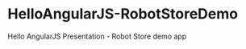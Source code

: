 HelloAngularJS-RobotStoreDemo
=============================

Hello AngularJS Presentation - Robot Store demo app
